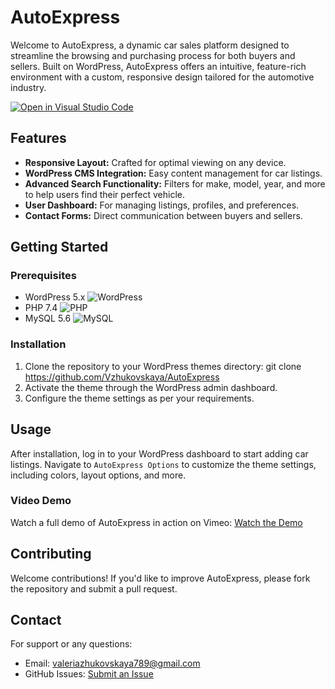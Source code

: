 # AutoExpress

Welcome to AutoExpress, a dynamic car sales platform designed to streamline the browsing and purchasing process for both buyers and sellers. Built on WordPress, AutoExpress offers an intuitive,
feature-rich environment with a custom, responsive design tailored for the automotive industry.

[![Open in Visual Studio Code](https://img.shields.io/static/v1?logo=visualstudiocode&label=&message=Open%20in%20Visual%20Studio%20Code&labelColor=2c2c32&color=007acc&logoColor=007acc)](https://open.vscode.dev/Vzhukovskaya/AutoExpress)

## Features

- **Responsive Layout:** Crafted for optimal viewing on any device.
- **WordPress CMS Integration:** Easy content management for car listings.
- **Advanced Search Functionality:** Filters for make, model, year, and more to help users find their perfect vehicle.
- **User Dashboard:** For managing listings, profiles, and preferences.
- **Contact Forms:** Direct communication between buyers and sellers.

## Getting Started

### Prerequisites

- WordPress 5.x ![WordPress](https://img.shields.io/static/v1?logo=wordpress&label=&message=WordPress&color=21759b&logoColor=white)
- PHP 7.4 ![PHP](https://img.shields.io/static/v1?logo=php&label=&message=PHP&color=777bb4&logoColor=white)
- MySQL 5.6 ![MySQL](https://img.shields.io/static/v1?logo=mysql&label=&message=MySQL&color=4479A1&logoColor=white)

### Installation

1. Clone the repository to your WordPress themes directory:
git clone https://github.com/Vzhukovskaya/AutoExpress
2. Activate the theme through the WordPress admin dashboard.
3. Configure the theme settings as per your requirements.

## Usage

After installation, log in to your WordPress dashboard to start adding car listings.
Navigate to `AutoExpress Options` to customize the theme settings, including colors, layout options, and more.


### Video Demo

Watch a full demo of AutoExpress in action on Vimeo: [Watch the Demo](https://vimeo.com/908848663?share=copy)

## Contributing

Welcome contributions! 
If you'd like to improve AutoExpress, please fork the repository and submit a pull request.

## Contact

For support or any questions:
- Email: valeriazhukovskaya789@gmail.com
- GitHub Issues: [Submit an Issue](https://github.com/Vzhukovskaya/AutoExpress/)
